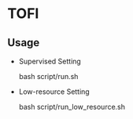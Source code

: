 # TOFI

## Usage

- Supervised Setting

  bash script/run.sh

- Low-resource Setting

  bash script/run_low_resource.sh
